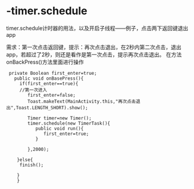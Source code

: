 # -timer.schedule
 timer.schedule计时器的用法，以及开启子线程——例子，点击两下返回键退出app

 需求：第一次点击返回键，提示：再次点击退出，在2秒内第二次点击，退出app，若超过了2秒，则还是看作是第一次点击，提示再次点击退出。
 在方法onBackPress()方法里面进行操作
 
     private Boolean first_enter=true;
       public void onBasePress(){
         if(first_enter==true){
         //第一次进入
            first_enter=false;
            Toast.makeText(MainActivity.this,"再次点击退出",Toast.LENGTH_SHORT).show();

            Timer timer=new Timer();
            timer.schedule(new TimerTask(){
               public void run(){
                  first_enter=true;
               }

            },2000);

        }else{
         finish();

        }
        }



